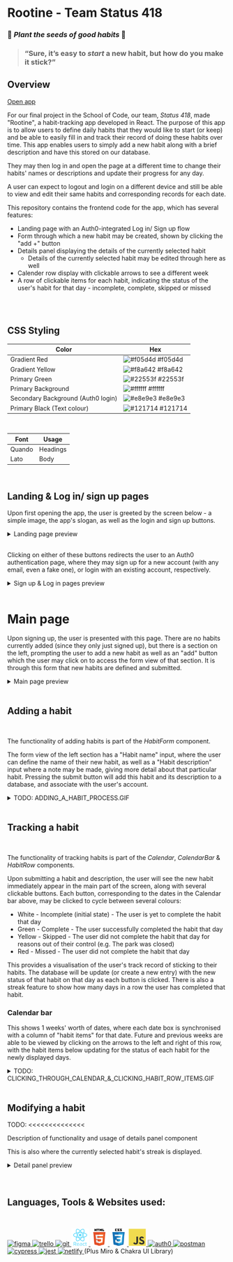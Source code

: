 # Rootine - Team Status 418

### 🌱 _Plant the seeds of good habits_ 🌱

> ### “Sure, it’s easy to _start_ a new habit, but how do you make it stick?”

## Overview

[Open app](https://rootine.netlify.app "Rootine deployed on Netlify")
<br>

For our final project in the School of Code, our team, _Status 418_, made "Rootine", a habit-tracking app developed in React. The purpose of this app is to allow users to define daily habits that they would like to start (or keep) and be able to easily fill in and track their record of doing these habits over time. This app enables users to simply add a new habit along with a brief description and have this stored on our database. 

They may then log in and open the page at a different time to change their habits' names or descriptions and update their progress for any day. 

A user can expect to logout and login on a different device and still be able to view and edit their same habits and corresponding records for each date.

This repository contains the frontend code for the app, which has several features:

-   Landing page with an Auth0-integrated Log in/ Sign up flow
-   Form through which a new habit may be created, shown by clicking the "add +" button
-   Details panel displaying the details of the currently selected habit
    +   Details of the currently selected habit may be edited through here as well
-   Calender row display with clickable arrows to see a different week
-   A row of clickable items for each habit, indicating the status of the user's habit for that day - incomplete, complete, skipped or missed
<br>
<br>

## CSS Styling


| Color                              | Hex                                                              |
| ---------------------------------- | ---------------------------------------------------------------- |
| Gradient Red                       | ![#f05d4d](https://via.placeholder.com/15/f05d4d/f05d4d.png) #f05d4d |
| Gradient Yellow                    | ![#f8a642](https://via.placeholder.com/15/f8a642/f8a642.png) #f8a642 |
| Primary Green                      | ![#22553f](https://via.placeholder.com/15/22553f/22553f.png) #22553f |
| Primary Background                 | ![#ffffff](https://via.placeholder.com/15/ffffff/ffffff.png) #ffffff |
| Secondary Background (Auth0 login) | ![#e8e9e3](https://via.placeholder.com/15/e8e9e3/e8e9e3.png) #e8e9e3 |
| Primary Black (Text colour)        | ![#121714](https://via.placeholder.com/15/121714/121714.png) #121714 |

<br>

| Font    | Usage      |
| ------- | ---------- |
| Quando  | Headings   |
| Lato    | Body       |
<br>

## Landing & Log in/ sign up pages

Upon first opening the app, the user is greeted by the screen below - a simple image, the app's slogan, as well as the login and sign up buttons.

<details>
<summary>Landing page preview</summary>

![Landing page screenshot](/rootine/screenshots/LandingPage.JPG)
</details>
<br>

Clicking on either of these buttons redirects the user to an Auth0 authentication page,
where they may sign up for a new account (with any email, even a fake one), or login with an existing account, respectively.

<details>
<summary>Sign up & Log in pages preview</summary>

![Sign up page screenshot](/rootine/screenshots/SignupPage.JPG)
Clicking the _sign up_ button takes the user to this page
<br>

![Log in page screenshot](/rootine/screenshots/LoginPage.JPG)
Clicking the _log in_ button takes the user to this (slightly different) page
</details>

<br>

# Main page
Upon signing up, the user is presented with this page. There are no habits currently added (since they only just signed up), but there is a section on the left, prompting the user to add a new habit as well as an "add" button which the user may click on to access the form view of that section. It is through this form that new habits are defined and submitted. 
<details>
<summary>Main page preview</summary>

![Main page screenshot](/rootine/screenshots/MainPage.JPG)
</details>
<br>

## Adding a habit
<br>

The functionality of adding habits is part of the _HabitForm_ component.

The form view of the left section has a "Habit name" input, where the user can define the name of their new habit, as well as a "Habit description" input where a note may be made, giving more detail about that particular habit. Pressing the submit button will add this habit and its description to a database, and associate with the user's account.
<details>
<summary>TODO: ADDING_A_HABIT_PROCESS.GIF</summary>

![Habit form screenshot](rootine/screenshots/HabitForm.JPG)
</details>
<br>

## Tracking a habit
<br>

The functionality of tracking habits is part of the _Calendar_, _CalendarBar_ & *HabitRow* components.

Upon submitting a habit and description, the user will see the new habit immediately appear in the main part of the screen, along with several clickable buttons. Each button, corresponding to the dates in the Calendar bar above, may be clicked to cycle between several colours:
- White - Incomplete (initial state) - The user is yet to complete the habit that day
- Green - Complete - The user successfully completed the habit that day
- Yellow - Skipped - The user did not complete the habit that day for reasons out of their control (e.g. The park was closed)
- Red - Missed - The user did not complete the habit that day

This provides a visualisation of the user's track record of sticking to their habits. The database will be update (or create a new entry) with the new status of that habit on that day as each button is clicked. There is also a streak feature to show how many days in a row the user has completed that habit.


### Calendar bar
This shows 1 weeks' worth of dates, where each date box is synchronised with a column of "habit items" for that date. Future and previous weeks are able to be viewed by clicking on the arrows to the left and right of this row, with the habit items below updating for the status of each habit for the newly displayed days.

<details>
<summary>TODO: CLICKING_THROUGH_CALENDAR_&_CLICKING_HABIT_ROW_ITEMS.GIF</summary>

![Habit row screenshot](rootine/screenshots/HabitRow.JPG)
</details>
<br>



## Modifying a habit
TODO: <<<<<<<<<<<<<<

Description of functionality and usage of details panel component


This is also where the currently selected habit's streak is displayed.
<details>
<summary>Detail panel preview</summary>

![Detail panel screenshot](rootine/screenshots/DetailsPanel.JPG)
</details>
<br>




<br>

## Languages, Tools & Websites used:

 





<br>

<a href="https://www.figma.com/" target="_blank" rel="noreferrer"> <img src="https://www.vectorlogo.zone/logos/figma/figma-icon.svg" alt="figma" width="40" height="40"/> </a>
<a href="https://www.trello.com/" target="_blank" rel="noreferrer"> <img src="https://www.vectorlogo.zone/logos/trello/trello-icon.svg" alt="trello" width="40" height="40"/> </a>
<a href="https://git-scm.com/" target="_blank" rel="noreferrer"> <img src="https://www.vectorlogo.zone/logos/git-scm/git-scm-icon.svg" alt="git" width="40" height="40"/> </a> 
<a href="https://reactjs.org/" target="_blank" rel="noreferrer"> <img src="https://raw.githubusercontent.com/devicons/devicon/master/icons/react/react-original-wordmark.svg" alt="react" width="40" height="40"/> </a>
<a href="https://www.w3.org/html/" target="_blank" rel="noreferrer"> <img src="https://raw.githubusercontent.com/devicons/devicon/master/icons/html5/html5-original-wordmark.svg" alt="html5" width="40" height="40"/> </a> 
<a href="https://www.w3schools.com/css/" target="_blank" rel="noreferrer"> <img src="https://raw.githubusercontent.com/devicons/devicon/master/icons/css3/css3-original-wordmark.svg" alt="css3" width="40" height="40"/> </a> 
<a href="https://developer.mozilla.org/en-US/docs/Web/JavaScript" target="_blank" rel="noreferrer"> <img src="https://raw.githubusercontent.com/devicons/devicon/master/icons/javascript/javascript-original.svg" alt="javascript" width="40" height="40"/> </a>
<a href="https://auth0.com/" target="_blank" rel="noreferrer"> <img src="https://www.vectorlogo.zone/logos/auth0/auth0-icon.svg" alt="auth0" width="40" height="40"/> </a> 
<a href="https://postman.com" target="_blank" rel="noreferrer"> <img src="https://www.vectorlogo.zone/logos/getpostman/getpostman-icon.svg" alt="postman" width="40" height="40"/> </a> 
<a href="https://www.cypress.io" target="_blank" rel="noreferrer"> <img src="https://raw.githubusercontent.com/simple-icons/simple-icons/6e46ec1fc23b60c8fd0d2f2ff46db82e16dbd75f/icons/cypress.svg" alt="cypress" width="40" height="40"/> </a> 
<a href="https://jestjs.io" target="_blank" rel="noreferrer"> <img src="https://www.vectorlogo.zone/logos/jestjsio/jestjsio-icon.svg" alt="jest" width="40" height="40"/> </a> 
<a href="https://www.netlify.com/" target="_blank" rel="noreferrer"> <img src="https://www.vectorlogo.zone/logos/netlify/netlify-icon.svg" alt="netlify" width="40" height="40"/> </a>
(Plus Miro & Chakra UI Library)